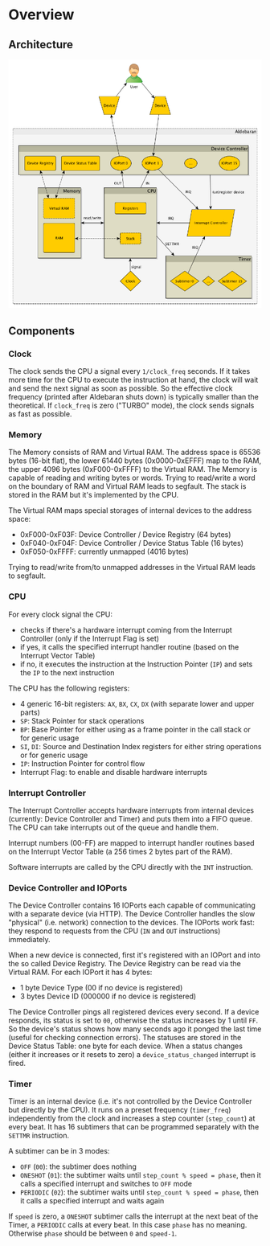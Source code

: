 # Overview


## Architecture

![Architecture](aldebaran-architecture.png)


## Components

### Clock

The clock sends the CPU a signal every `1/clock_freq` seconds. If it takes more time for the CPU to execute the instruction at hand, the clock will wait and send the next signal as soon as possible. So the effective clock frequency (printed after Aldebaran shuts down) is typically smaller than the theoretical. If `clock_freq` is zero ("TURBO" mode), the clock sends signals as fast as possible.


### Memory

The Memory consists of RAM and Virtual RAM. The address space is 65536 bytes (16-bit flat), the lower 61440 bytes (0x0000-0xEFFF) map to the RAM, the upper 4096 bytes (0xF000-0xFFFF) to the Virtual RAM. The Memory is capable of reading and writing bytes or words. Trying to read/write a word on the boundary of RAM and Virtual RAM leads to segfault. The stack is stored in the RAM but it's implemented by the CPU.

The Virtual RAM maps special storages of internal devices to the address space:

- 0xF000-0xF03F: Device Controller / Device Registry (64 bytes)
- 0xF040-0xF04F: Device Controller / Device Status Table (16 bytes)
- 0xF050-0xFFFF: currently unmapped (4016 bytes)

Trying to read/write from/to unmapped addresses in the Virtual RAM leads to segfault.


### CPU

For every clock signal the CPU:

- checks if there's a hardware interrupt coming from the Interrupt Controller (only if the Interrupt Flag is set)
- if yes, it calls the specified interrupt handler routine (based on the Interrupt Vector Table)
- if no, it executes the instruction at the Instruction Pointer (`IP`) and sets the `IP` to the next instruction

The CPU has the following registers:

- 4 generic 16-bit registers: `AX`, `BX`, `CX`, `DX` (with separate lower and upper parts)
- `SP`: Stack Pointer for stack operations
- `BP`: Base Pointer for either using as a frame pointer in the call stack or for generic usage
- `SI`, `DI`: Source and Destination Index registers for either string operations or for generic usage
- `IP`: Instruction Pointer for control flow
- Interrupt Flag: to enable and disable hardware interrupts


### Interrupt Controller

The Interrupt Controller accepts hardware interrupts from internal devices (currently: Device Controller and Timer) and puts them into a FIFO queue. The CPU can take interrupts out of the queue and handle them.

Interrupt numbers (00-FF) are mapped to interrupt handler routines based on the Interrupt Vector Table (a 256 times 2 bytes part of the RAM).

Software interrupts are called by the CPU directly with the `INT` instruction.


### Device Controller and IOPorts

The Device Controller contains 16 IOPorts each capable of communicating with a separate device (via HTTP). The Device Controller handles the slow "physical" (i.e. network) connection to the devices. The IOPorts work fast: they respond to requests from the CPU (`IN` and `OUT` instructions) immediately.

When a new device is connected, first it's registered with an IOPort and into the so called Device Registry. The Device Registry can be read via the Virtual RAM. For each IOPort it has 4 bytes:

- 1 byte Device Type (00 if no device is registered)
- 3 bytes Device ID (000000 if no device is registered)

The Device Controller pings all registered devices every second. If a device responds, its status is set to `00`, otherwise the status increases by 1 until `FF`. So the device's status shows how many seconds ago it ponged the last time (useful for checking connection errors). The statuses are stored in the Device Status Table: one byte for each device. When a status changes (either it increases or it resets to zero) a `device_status_changed` interrupt is fired.


### Timer

Timer is an internal device (i.e. it's not controlled by the Device Controller but directly by the CPU). It runs on a preset frequency (`timer_freq`) independently from the clock and increases a step counter (`step_count`) at every beat. It has 16 subtimers that can be programmed separately with the `SETTMR` instruction.

A subtimer can be in 3 modes:

- `OFF` (`00`): the subtimer does nothing
- `ONESHOT` (`01`): the subtimer waits until `step_count % speed = phase`, then it calls a specified interrupt and switches to `OFF` mode
- `PERIODIC` (`02`): the subtimer waits until `step_count % speed = phase`, then it calls a specified interrupt and waits again

If `speed` is zero, a `ONESHOT` subtimer calls the interrupt at the next beat of the Timer, a `PERIODIC` calls at every beat. In this case `phase` has no meaning. Otherwise `phase` should be between `0` and `speed-1`.
